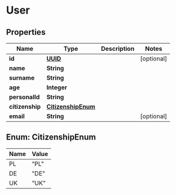 
# User

## Properties
Name | Type | Description | Notes
------------ | ------------- | ------------- | -------------
**id** | [**UUID**](UUID.md) |  |  [optional]
**name** | **String** |  | 
**surname** | **String** |  | 
**age** | **Integer** |  | 
**personalId** | **String** |  | 
**citizenship** | [**CitizenshipEnum**](#CitizenshipEnum) |  | 
**email** | **String** |  |  [optional]


<a name="CitizenshipEnum"></a>
## Enum: CitizenshipEnum
Name | Value
---- | -----
PL | &quot;PL&quot;
DE | &quot;DE&quot;
UK | &quot;UK&quot;



